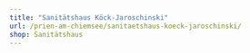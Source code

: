 ```yaml
---
title: "Sanitätshaus Köck-Jaroschinski"
url: /prien-am-chiemsee/sanitaetshaus-koeck-jaroschinski/
shop: Sanitätshaus
---
```

